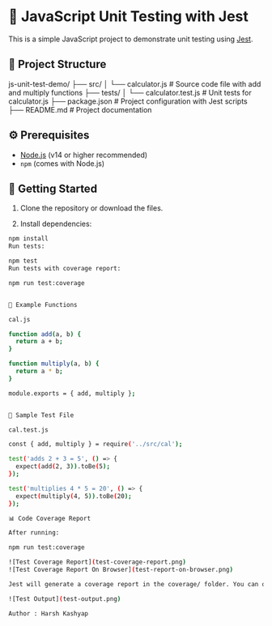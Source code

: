 # 🧪 JavaScript Unit Testing with Jest

This is a simple JavaScript project to demonstrate unit testing using [Jest](https://jestjs.io/).

## 📁 Project Structure

js-unit-test-demo/
├── src/
│ └── calculator.js # Source code file with add and multiply functions
├── tests/
│ └── calculator.test.js # Unit tests for calculator.js
├── package.json # Project configuration with Jest scripts
├── README.md # Project documentation

## ⚙️ Prerequisites

- [Node.js](https://nodejs.org/en/) (v14 or higher recommended)
- `npm` (comes with Node.js)


## 🚀 Getting Started

1. Clone the repository or download the files.

2. Install dependencies:

```bash
npm install
Run tests:

npm test
Run tests with coverage report:

npm run test:coverage


🧠 Example Functions

cal.js

function add(a, b) {
  return a + b;
}

function multiply(a, b) {
  return a * b;
}

module.exports = { add, multiply };


🧪 Sample Test File

cal.test.js

const { add, multiply } = require('../src/cal');

test('adds 2 + 3 = 5', () => {
  expect(add(2, 3)).toBe(5);
});

test('multiplies 4 * 5 = 20', () => {
  expect(multiply(4, 5)).toBe(20);
});

📊 Code Coverage Report

After running:

npm run test:coverage

![Test Coverage Report](test-coverage-report.png)
![Test Coverage Report On Browser](test-report-on-browser.png)

Jest will generate a coverage report in the coverage/ folder. You can open coverage/lcov-report/index.html in your browser to view a detailed breakdown.

![Test Output](test-output.png)

Author : Harsh Kashyap